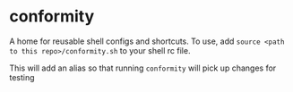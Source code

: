 # conformity
A home for reusable shell configs and shortcuts. To use, 
add `source <path to this repo>/conformity.sh` to your shell rc file.

This will add an alias so that running `conformity` will pick up changes for testing
